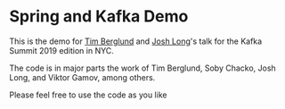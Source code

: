 # Spring and Kafka Demo 

This is the demo for [Tim Berglund](http://twitter.com/tlberglund) and [Josh Long](http://twitter.com/Starbuxman)'s talk for the Kafka Summit 2019 edition in NYC. 

The code is in major parts the work of Tim Berglund, Soby Chacko, Josh Long, and Viktor Gamov, among others. 

Please feel free to use the code as you like
